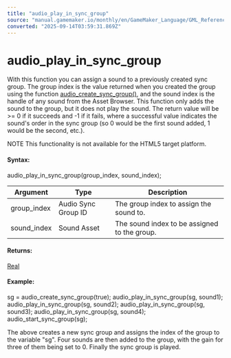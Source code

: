```yaml
---
title: "audio_play_in_sync_group"
source: "manual.gamemaker.io/monthly/en/GameMaker_Language/GML_Reference/Asset_Management/Audio/Audio_Synchronisation/audio_play_in_sync_group.htm"
converted: "2025-09-14T03:59:31.869Z"
---
```


# audio\_play\_in\_sync\_group

With this function you can assign a sound to a previously created sync group. The group index is the value returned when you created the group using the function [audio\_create\_sync\_group()](audio_create_sync_group.md), and the sound index is the handle of any sound from the Asset Browser. This function only adds the sound to the group, but it does not play the sound. The return value will be \>= 0 if it succeeds and \-1 if it fails, where a successful value indicates the sound's order in the sync group (so 0 would be the first sound added, 1 would be the second, etc.).

NOTE This functionality is not available for the HTML5 target platform.

#### Syntax:

audio\_play\_in\_sync\_group(group\_index, sound\_index);

| Argument | Type | Description |
| --- | --- | --- |
| group_index | Audio Sync Group ID | The group index to assign the sound to. |
| sound_index | Sound Asset | The sound index to be assigned to the group. |

#### Returns:

[Real](../../../../GML_Overview/Data_Types.md)

#### Example:

sg = audio\_create\_sync\_group(true);
audio\_play\_in\_sync\_group(sg, sound1);
audio\_play\_in\_sync\_group(sg, sound2);
audio\_play\_in\_sync\_group(sg, sound3);
audio\_play\_in\_sync\_group(sg, sound4);
audio\_start\_sync\_group(sg);

The above creates a new sync group and assigns the index of the group to the variable "sg". Four sounds are then added to the group, with the gain for three of them being set to 0. Finally the sync group is played.